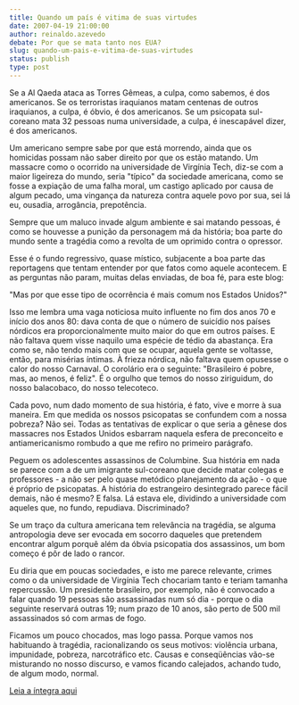```yaml
---
title: Quando um país é vitima de suas virtudes
date: 2007-04-19 21:00:00
author: reinaldo.azevedo
debate: Por que se mata tanto nos EUA?
slug: quando-um-pais-e-vitima-de-suas-virtudes
status: publish 
type: post
---
```


  
Se a Al Qaeda ataca as Torres Gêmeas, a culpa, como sabemos, é dos americanos. Se os terroristas iraquianos matam centenas de outros iraquianos, a culpa, é óbvio, é dos americanos. Se um psicopata sul-coreano mata 32 pessoas numa universidade, a culpa, é inescapável dizer, é dos americanos.   
  
Um americano sempre sabe por que está morrendo, ainda que os homicidas possam não saber direito por que os estão matando. Um massacre como o ocorrido na universidade de Virgínia Tech, diz-se com a maior ligeireza do mundo, seria "típico" da sociedade americana, como se fosse a expiação de uma falha moral, um castigo aplicado por causa de algum pecado, uma vingança da natureza contra aquele povo por sua, sei lá eu, ousadia, arrogância, prepotência.  
  
Sempre que um maluco invade algum ambiente e sai matando pessoas, é como se houvesse a punição da personagem má da história; boa parte do mundo sente a tragédia como a revolta de um oprimido contra o opressor.  
  
Esse é o fundo regressivo, quase místico, subjacente a boa parte das reportagens que tentam entender por que fatos como aquele acontecem. E as perguntas não param, muitas delas enviadas, de boa fé, para este blog:   
  
"Mas por que esse tipo de ocorrência é mais comum nos Estados Unidos?"  
  
Isso me lembra uma vaga noticiosa muito influente no fim dos anos 70 e início dos anos 80: dava conta de que o número de suicídio nos países nórdicos era proporcionalmente muito maior do que em outros países. E não faltava quem visse naquilo uma espécie de tédio da abastança. Era como se, não tendo mais com que se ocupar, aquela gente se voltasse, então, para misérias íntimas. À frieza nórdica, não faltava quem opusesse o calor do nosso Carnaval. O corolário era o seguinte: "Brasileiro é pobre, mas, ao menos, é feliz". É o orgulho que temos do nosso ziriguidum, do nosso balacobaco, do nosso telecoteco.  
  
Cada povo, num dado momento de sua história, é fato, vive e morre à sua maneira. Em que medida os nossos psicopatas se confundem com a nossa pobreza? Não sei. Todas as tentativas de explicar o que seria a gênese dos massacres nos Estados Unidos esbarram naquela esfera de preconceito e antiamericanismo rombudo a que me refiro no primeiro parágrafo.  
  
Peguem os adolescentes assassinos de Columbine. Sua história em nada se parece com a de um imigrante sul-coreano que decide matar colegas e professores - a não ser pelo quase metódico planejamento da ação - o que é próprio de psicopatas. A história do estrangeiro desintegrado parece fácil demais, não é mesmo? E falsa. Lá estava ele, dividindo a universidade com aqueles que, no fundo, repudiava. Discriminado?  
  
Se um traço da cultura americana tem relevância na tragédia, se alguma antropologia deve ser evocada em socorro daqueles que pretendem encontrar algum porquê além da óbvia psicopatia dos assassinos, um bom começo é pôr de lado o rancor.   
  
Eu diria que em poucas sociedades, e isto me parece relevante, crimes como o da universidade de Virgínia Tech chocariam tanto e teriam tamanha repercussão. Um presidente brasileiro, por exemplo, não é convocado a falar quando 19 pessoas são assassinadas num só dia - porque o dia seguinte reservará outras 19; num prazo de 10 anos, são perto de 500 mil assassinados só com armas de fogo.   
  
Ficamos um pouco chocados, mas logo passa. Porque vamos nos habituando à tragédia, racionalizando os seus motivos: violência urbana, impunidade, pobreza, narcotráfico etc. Causas e conseqüências vão-se misturando no nosso discurso, e vamos ficando calejados, achando tudo, de algum modo, normal.  
  
[Leia a íntegra aqui](http://veja.abril.com.br/blogs/reinaldo/)
